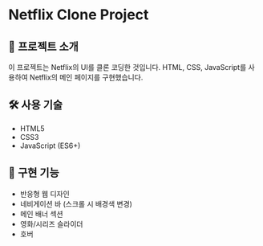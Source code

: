 # Netflix Clone Project

## 📝 프로젝트 소개
이 프로젝트는 Netflix의 UI를 클론 코딩한 것입니다. HTML, CSS, JavaScript를 사용하여 Netflix의 메인 페이지를 구현했습니다.

## 🛠 사용 기술
- HTML5
- CSS3
- JavaScript (ES6+)

## 🎯 구현 기능
- 반응형 웹 디자인
- 네비게이션 바 (스크롤 시 배경색 변경)
- 메인 배너 섹션
- 영화/시리즈 슬라이더
- 호버